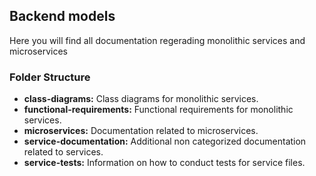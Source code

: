 ## Backend models
Here you will find all documentation regerading monolithic services and microservices

### Folder Structure

- **class-diagrams:** Class diagrams for monolithic services.  
- **functional-requirements:** Functional requirements for monolithic services.  
- **microservices:** Documentation related to microservices.  
- **service-documentation:** Additional non categorized documentation related to services.  
- **service-tests:** Information on how to conduct tests for service files.  
